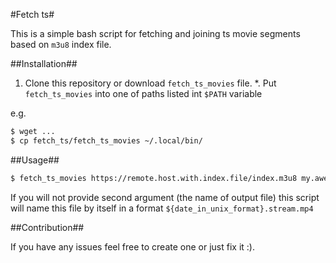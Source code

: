 #Fetch ts#

This is a simple bash script for fetching and joining ts movie segments based on `m3u8` index file.

##Installation##

1. Clone this repository or download `fetch_ts_movies` file.
*. Put `fetch_ts_movies` into one of paths listed int `$PATH` variable

e.g.
```bash
$ wget ...
$ cp fetch_ts/fetch_ts_movies ~/.local/bin/
```

##Usage##

```bash
$ fetch_ts_movies https://remote.host.with.index.file/index.m3u8 my.awesome.movie.mp4
```

If you will not provide second argument (the name of output file) this script will name this file by itself in a format `${date_in_unix_format}.stream.mp4`

##Contribution##

If you have any issues feel free to create one or just fix it :).

